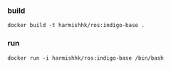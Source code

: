 ### build
```docker build -t harmishhk/ros:indigo-base .```

### run
```docker run -i harmishhk/ros:indigo-base /bin/bash```
